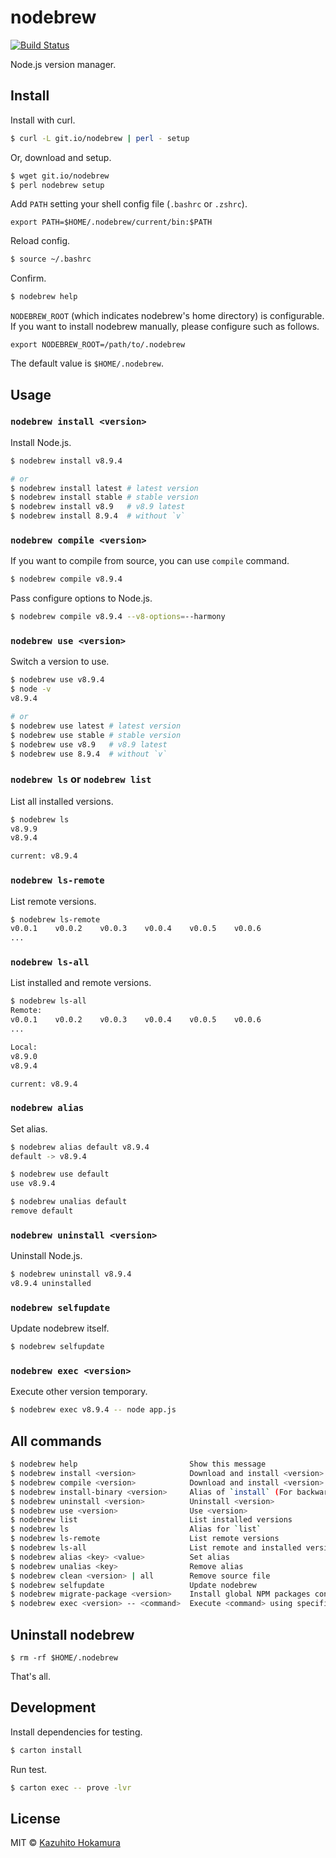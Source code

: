 # nodebrew

[![Build Status](https://travis-ci.org/hokaccha/nodebrew.svg?branch=master)](https://travis-ci.org/hokaccha/nodebrew)

Node.js version manager.

## Install

Install with curl.

```bash
$ curl -L git.io/nodebrew | perl - setup
```

Or, download and setup.

```bash
$ wget git.io/nodebrew
$ perl nodebrew setup
```

Add `PATH` setting your shell config file (`.bashrc` or `.zshrc`).

```
export PATH=$HOME/.nodebrew/current/bin:$PATH
```

Reload config.

```bash
$ source ~/.bashrc
```

Confirm.

```bash
$ nodebrew help
```

`NODEBREW_ROOT` (which indicates nodebrew's home directory) is configurable.
If you want to install nodebrew manually, please configure such as follows.

```
export NODEBREW_ROOT=/path/to/.nodebrew
```

The default value is `$HOME/.nodebrew`.

## Usage

### `nodebrew install <version>`

Install Node.js.

```bash
$ nodebrew install v8.9.4

# or
$ nodebrew install latest # latest version
$ nodebrew install stable # stable version
$ nodebrew install v8.9   # v8.9 latest
$ nodebrew install 8.9.4  # without `v`
```

### `nodebrew compile <version>`

If you want to compile from source, you can use `compile` command.

```bash
$ nodebrew compile v8.9.4
```

Pass configure options to Node.js.

```bash
$ nodebrew compile v8.9.4 --v8-options=--harmony
```

### `nodebrew use <version>`

Switch a version to use.

```bash
$ nodebrew use v8.9.4
$ node -v
v8.9.4

# or
$ nodebrew use latest # latest version
$ nodebrew use stable # stable version
$ nodebrew use v8.9   # v8.9 latest
$ nodebrew use 8.9.4  # without `v`
```

### `nodebrew ls` or `nodebrew list`

List all installed versions.

```bash
$ nodebrew ls
v8.9.9
v8.9.4

current: v8.9.4
```

### `nodebrew ls-remote`

List remote versions.

```bash
$ nodebrew ls-remote
v0.0.1    v0.0.2    v0.0.3    v0.0.4    v0.0.5    v0.0.6    
...
```

### `nodebrew ls-all`

List installed and remote versions.

```bash
$ nodebrew ls-all
Remote:
v0.0.1    v0.0.2    v0.0.3    v0.0.4    v0.0.5    v0.0.6    
...

Local:
v8.9.0
v8.9.4

current: v8.9.4
```

### `nodebrew alias`

Set alias.

```bash
$ nodebrew alias default v8.9.4
default -> v8.9.4

$ nodebrew use default
use v8.9.4

$ nodebrew unalias default
remove default
```

### `nodebrew uninstall <version>`

Uninstall Node.js.

```bash
$ nodebrew uninstall v8.9.4
v8.9.4 uninstalled
```

### `nodebrew selfupdate`

Update nodebrew itself.

```bash
$ nodebrew selfupdate
```

### `nodebrew exec <version>`

Execute other version temporary.

```bash
$ nodebrew exec v8.9.4 -- node app.js
```

## All commands

```bash
$ nodebrew help                         Show this message
$ nodebrew install <version>            Download and install <version> (from binary)
$ nodebrew compile <version>            Download and install <version> (from source)
$ nodebrew install-binary <version>     Alias of `install` (For backward compatibility)
$ nodebrew uninstall <version>          Uninstall <version>
$ nodebrew use <version>                Use <version>
$ nodebrew list                         List installed versions
$ nodebrew ls                           Alias for `list`
$ nodebrew ls-remote                    List remote versions
$ nodebrew ls-all                       List remote and installed versions
$ nodebrew alias <key> <value>          Set alias
$ nodebrew unalias <key>                Remove alias
$ nodebrew clean <version> | all        Remove source file
$ nodebrew selfupdate                   Update nodebrew
$ nodebrew migrate-package <version>    Install global NPM packages contained in <version> to current version
$ nodebrew exec <version> -- <command>  Execute <command> using specified <version>
```

## Uninstall nodebrew

```
$ rm -rf $HOME/.nodebrew
```

That's all.

## Development

Install dependencies for testing.

```bash
$ carton install
```

Run test.

```bash
$ carton exec -- prove -lvr
```

## License

MIT © [Kazuhito Hokamura](https://github.com/hokaccha)
